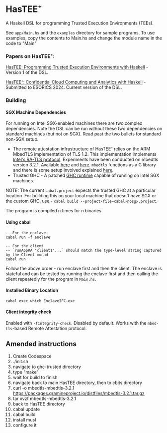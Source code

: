 
# HasTEE⁺

A Haskell DSL for programming Trusted Execution Environments (TEEs). 

See `app/Main.hs` and the `examples` directory for sample programs. To use examples, copy the contents to Main.hs and change the module name in the code to "Main"


### Papers on HasTEE⁺:

[HasTEE: Programming Trusted Execution Environments with Haskell](https://dl.acm.org/doi/10.1145/3609026.3609731) - Version 1 of the DSL.

[HasTEE⁺: Confidential Cloud Computing and Analytics with Haskell](https://arxiv.org/abs/2401.08901) - Submitted to ESORICS 2024. Current version of the DSL.


### Building

#### SGX Machine Dependencies

For running on Intel SGX-enabled machines there are two complex dependencies. Note the DSL can be run without these two dependencies on standard machines (but not on SGX). Read past the two bullets for standard non-SGX setup.

- The remote attestation infrastructure of HasTEE⁺ relies on the ARM MbedTLS implementation of TLS 1.2. This implementation implements [Intel's RA-TLS protocol](https://arxiv.org/pdf/1801.05863.pdf). Experiments have been conducted on mbedtls version 3.2.1. Available [here](https://github.com/Mbed-TLS/mbedtls/tree/v3.2.1) and [here](https://packages.gramineproject.io/distfiles/mbedtls-3.2.1.tar.gz). `mbedtls` functions as a C library and there is some setup involved explained [here](https://github.com/Abhiroop/HasTEE/blob/master/Benchmarking.md#mbedtls-setup).
- Trusted GHC - A patched [GHC runtime](https://github.com/Abhiroop/ghc-trusted) capable of running on Intel SGX machines.

NOTE: The current `cabal.project` expects the trusted GHC at a particular location. For building this on your local machine that doesn't have SGX or the custom GHC, use - `cabal build --project-file=cabal-nosgx.project`.

The program is compiled n times for n binaries
#### Using cabal
```
-- For the enclave
cabal run -f enclave

-- For the client
-- `runAppRA "client1"...` should match the type-level string captured by the Client monad
cabal run
```

Follow the above order - run enclave first and then the client. The enclave is stateful and can be tested by running the enclave first and then calling the client repeatedly for the program in `Main.hs`.


#### Installed Binary Location

```
cabal exec which EnclaveIFC-exe
```

#### Client integrity check
Enabled with `-fintegrity-check`. Disabled by default. Works with the `mbed-tls`-based Remote Attestation protocol.


## Amended instructions
1. Create Codespace
2. ./init.sh
3. navigate to ghc-trusted directory
4. type "make"
5. wait for build to finish
6. navigate back to main HasTEE directory, then to cbits directory
7. curl -o mbedtls-mbedtls-3.2.1 https://packages.gramineproject.io/distfiles/mbedtls-3.2.1.tar.gz
8. tar xvzf mbedtls-mbedtls-3.2.1
9. back to HasTEE directory
10. cabal update
11. cabal build
12. install musl
13. configure it
